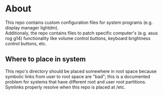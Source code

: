 # About
This repo contains custom configuration files for system programs (e.g. display manager lightdm).  
Additionaly, the repo contains files to patch specific computer's (e.g. asus rog g14) functionality
like volume control buttons, keyboard brightness control buttons, etc.

## Where to place in system
This repo's directory should be placed somewhere in root space because symbolic links from user to
root space are "bad";  this is a documented problem for systems that have different root and user
root partitions.  Symlinks properly resolve when this repo is placed at /etc.
